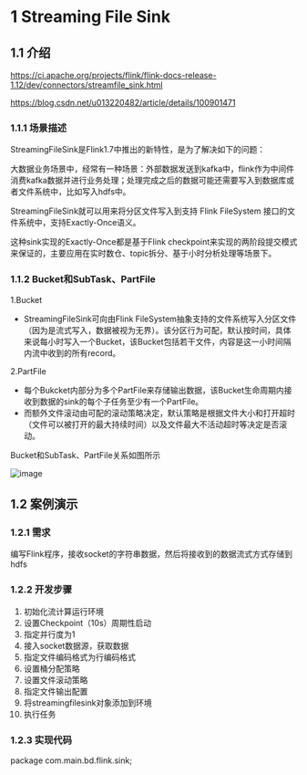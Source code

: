 # 1 Streaming File Sink

## 1.1 介绍
https://ci.apache.org/projects/flink/flink-docs-release-1.12/dev/connectors/streamfile_sink.html

https://blog.csdn.net/u013220482/article/details/100901471

### 1.1.1 场景描述
StreamingFileSink是Flink1.7中推出的新特性，是为了解决如下的问题：

大数据业务场景中，经常有一种场景：外部数据发送到kafka中，flink作为中间件消费kafka数据并进行业务处理；处理完成之后的数据可能还需要写入到数据库或者文件系统中，比如写入hdfs中。

StreamingFileSink就可以用来将分区文件写入到支持 Flink FileSystem 接口的文件系统中，支持Exactly-Once语义。

这种sink实现的Exactly-Once都是基于Flink checkpoint来实现的两阶段提交模式来保证的，主要应用在实时数仓、topic拆分、基于小时分析处理等场景下。

### 1.1.2 Bucket和SubTask、PartFile
1.Bucket
- StreamingFileSink可向由Flink FileSystem抽象支持的文件系统写入分区文件（因为是流式写入，数据被视为无界）。该分区行为可配，默认按时间，具体来说每小时写入一个Bucket，该Bucket包括若干文件，内容是这一小时间隔内流中收到的所有record。

2.PartFile
- 每个Bukcket内部分为多个PartFile来存储输出数据，该Bucket生命周期内接收到数据的sink的每个子任务至少有一个PartFile。
- 而额外文件滚动由可配的滚动策略决定，默认策略是根据文件大小和打开超时（文件可以被打开的最大持续时间）以及文件最大不活动超时等决定是否滚动。

Bucket和SubTask、PartFile关系如图所示

![image](https://user-images.githubusercontent.com/75486726/178677635-590c8a53-46b3-4b01-86db-a53e6a1c7eb1.png)

## 1.2 案例演示

### 1.2.1 需求
编写Flink程序，接收socket的字符串数据，然后将接收到的数据流式方式存储到hdfs

### 1.2.2 开发步骤
1. 初始化流计算运行环境
2. 设置Checkpoint（10s）周期性启动
3. 指定并行度为1
4. 接入socket数据源，获取数据
5. 指定文件编码格式为行编码格式
6. 设置桶分配策略
7. 设置文件滚动策略
8. 指定文件输出配置
9. 将streamingfilesink对象添加到环境
10. 执行任务

### 1.2.3 实现代码
package com.main.bd.flink.sink;
